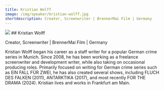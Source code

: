 ```yaml
---
title: Kristian Wolff 
image: /img/speaker/kristian-wolff.jpg
shortdescription: Creator, Screenwriter | BrennerMai Film | Germany
---
```

<img src="/img/speaker/kristian-wolff.jpg">
## Kristian Wolff 

Creator, Screenwriter | BrennerMai Film | Germany

Kristian Wolff began his career as a staff writer for a popular German crime series in Munich. Since 2008, he has been working as a freelance screenwriter and development writer, while also taking on occasional producing roles. Primarily focused on writing for German crime series such as EIN FALL FÜR ZWEI, he has also created several shows, including FLUCH DES FALKEN (2011), ANTARKTIKA (2017), and most recently FOR THE DRAMA (2024). Kristian lives and works in Frankfurt am Main.